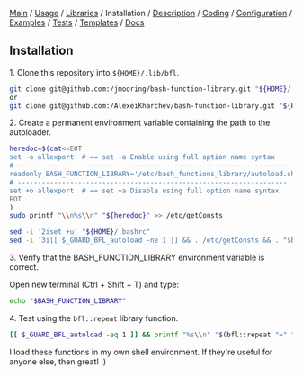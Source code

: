 [Main](../../../) / [Usage](../../../#usage) / [Libraries](../../../#libraries) / Installation / [Description](description.md) / [Coding](coding-standards.md) / [Configuration](../../../#configuration) / [Examples](../../../#examples) / [Tests](../../../#tests) / [Templates](../../../#templates) / [Docs](../../../#documentation)

## Installation

1\. Clone this repository into `${HOME}/.lib/bfl`.

```bash
git clone git@github.com:/jmooring/bash-function-library.git "${HOME}/.lib/bfl"
or
git clone git@github.com:/AlexeiKharchev/bash-function-library.git "${HOME}/.lib/bfl"
```

2\. Create a permanent environment variable containing the path to the autoloader.

```bash
heredoc=$(cat<<EOT
set -o allexport  # == set -a Enable using full option name syntax
# -------------------------------------------------------------------
readonly BASH_FUNCTION_LIBRARY='/etc/bash_functions_library/autoload.sh'
# -------------------------------------------------------------------
set +o allexport  # == set +a Disable using full option name syntax
EOT
)
sudo printf "\\n%s\\n" "${heredoc}" >> /etc/getConsts

sed -i '2iset +u' "${HOME}/.bashrc"
sed -i '3i[[ $_GUARD_BFL_autoload -ne 1 ]] && . /etc/getConsts && . "$BASH_FUNCTION_LIBRARY"' "${HOME}/.bashrc"
```

3\. Verify that the BASH_FUNCTION_LIBRARY environment variable is correct.

Open new terminal (Ctrl + Shift + T) and type:
```bash
echo "$BASH_FUNCTION_LIBRARY"
```

4\. Test using the `bfl::repeat` library function.

```bash
[[ $_GUARD_BFL_autoload -eq 1 ]] && printf "%s\\n" "$(bfl::repeat "=" "40")" || printf "Error. Unable to load BASH_FUNCTION_LIBRARY.\\n" 1>&2
```

I load these functions in my own shell environment.
If they're useful for anyone else, then great! :)
